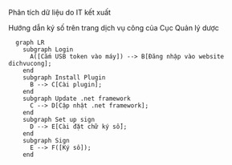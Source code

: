 Phân tích dữ liệu do IT kết xuất

Hướng dẫn ký số trên trang dịch vụ công của Cục Quản lý dược
```mermaid
  graph LR
    subgraph Login
      A([Cắm USB token vào máy]) --> B[Đăng nhập vào website dichvucong];
    end
    subgraph Install Plugin
      B --> C[Cài plugin];
    end
    subgraph Update .net framework
      C --> D[Cập nhật .net framework];
    end
    subgraph Set up sign
      D --> E[Cài đặt chữ ký số];
    end
    subgraph Sign
      E --> F([Ký sô]);
    end
```
